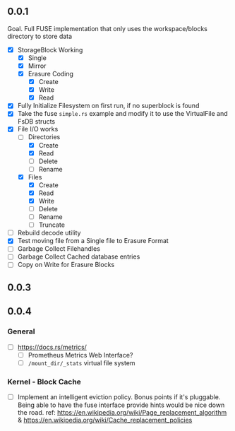 
## 0.0.1
Goal. Full FUSE implementation that only uses the workspace/blocks directory to store data

- [X] StorageBlock Working
  - [X] Single
  - [X] Mirror
  - [X] Erasure Coding
    - [X] Create
    - [X] Write
    - [X] Read
- [X] Fully Initialize Filesystem on first run, if no superblock is found
- [X] Take the fuse `simple.rs` example and modify it to use the VirtualFile and FsDB structs
- [X] File I/O works
  - [ ] Directories
    - [X] Create
    - [X] Read
    - [ ] Delete
    - [ ] Rename
  - [X] Files
    - [X] Create
    - [X] Read
    - [X] Write
    - [ ] Delete
    - [ ] Rename
    - [ ] Truncate

- [ ] Rebuild decode utility
- [X] Test moving file from a Single file to Erasure Format
- [ ] Garbage Collect Filehandles
- [ ] Garbage Collect Cached database entries
- [ ] Copy on Write for Erasure Blocks
## 0.0.3
## 0.0.4
### General
- [ ] https://docs.rs/metrics/
  - [ ] Prometheus Metrics Web Interface?
  - [ ] `/mount_dir/_stats` virtual file system
### Kernel - Block Cache
- [ ] Implement an intelligent eviction policy. Bonus points if it's pluggable. Being able to have the fuse interface provide hints would be nice down the road.
      ref: https://en.wikipedia.org/wiki/Page_replacement_algorithm & https://en.wikipedia.org/wiki/Cache_replacement_policies
